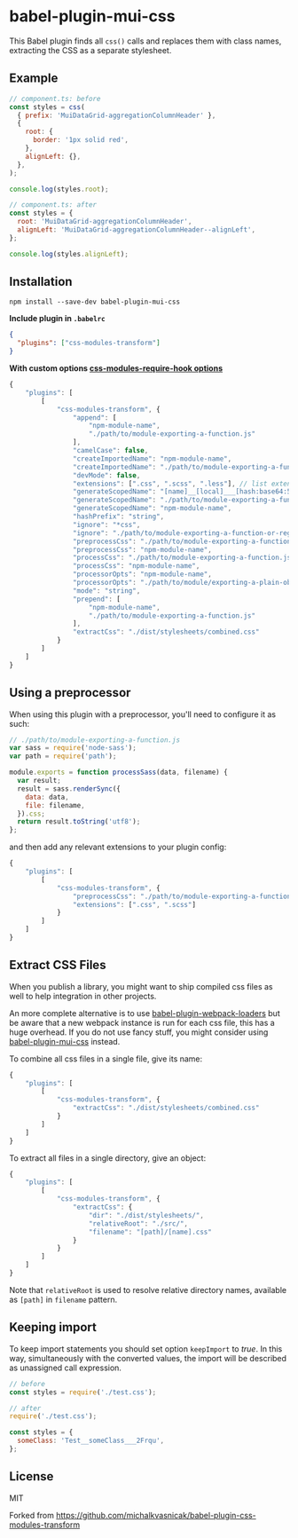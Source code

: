 # babel-plugin-mui-css

This Babel plugin finds all `css()` calls and replaces them with class names, extracting the CSS as a separate stylesheet.

## Example

```js
// component.ts: before
const styles = css(
  { prefix: 'MuiDataGrid-aggregationColumnHeader' },
  {
    root: {
      border: '1px solid red',
    },
    alignLeft: {},
  },
);

console.log(styles.root);

// component.ts: after
const styles = {
  root: 'MuiDataGrid-aggregationColumnHeader',
  alignLeft: 'MuiDataGrid-aggregationColumnHeader--alignLeft',
};

console.log(styles.alignLeft);
```

## Installation

```console
npm install --save-dev babel-plugin-mui-css
```

**Include plugin in `.babelrc`**

```json
{
  "plugins": ["css-modules-transform"]
}
```

**With custom options [css-modules-require-hook options](https://github.com/css-modules/css-modules-require-hook#tuning-options)**

```js
{
    "plugins": [
        [
            "css-modules-transform", {
                "append": [
                    "npm-module-name",
                    "./path/to/module-exporting-a-function.js"
                ],
                "camelCase": false,
                "createImportedName": "npm-module-name",
                "createImportedName": "./path/to/module-exporting-a-function.js",
                "devMode": false,
                "extensions": [".css", ".scss", ".less"], // list extensions to process; defaults to .css
                "generateScopedName": "[name]__[local]___[hash:base64:5]", // in case you don't want to use a function
                "generateScopedName": "./path/to/module-exporting-a-function.js", // in case you want to use a function
                "generateScopedName": "npm-module-name",
                "hashPrefix": "string",
                "ignore": "*css",
                "ignore": "./path/to/module-exporting-a-function-or-regexp.js",
                "preprocessCss": "./path/to/module-exporting-a-function.js",
                "preprocessCss": "npm-module-name",
                "processCss": "./path/to/module-exporting-a-function.js",
                "processCss": "npm-module-name",
                "processorOpts": "npm-module-name",
                "processorOpts": "./path/to/module/exporting-a-plain-object.js",
                "mode": "string",
                "prepend": [
                    "npm-module-name",
                    "./path/to/module-exporting-a-function.js"
                ],
                "extractCss": "./dist/stylesheets/combined.css"
            }
        ]
    ]
}
```

## Using a preprocessor

When using this plugin with a preprocessor, you'll need to configure it as such:

```js
// ./path/to/module-exporting-a-function.js
var sass = require('node-sass');
var path = require('path');

module.exports = function processSass(data, filename) {
  var result;
  result = sass.renderSync({
    data: data,
    file: filename,
  }).css;
  return result.toString('utf8');
};
```

and then add any relevant extensions to your plugin config:

```js
{
    "plugins": [
        [
            "css-modules-transform", {
                "preprocessCss": "./path/to/module-exporting-a-function.js",
                "extensions": [".css", ".scss"]
            }
        ]
    ]
}

```

## Extract CSS Files

When you publish a library, you might want to ship compiled css files as well to
help integration in other projects.

An more complete alternative is to use
[babel-plugin-webpack-loaders](https://github.com/istarkov/babel-plugin-webpack-loaders)
but be aware that a new webpack instance is run for each css file, this has a
huge overhead. If you do not use fancy stuff, you might consider using
[babel-plugin-mui-css](https://github.com/michalkvasnicak/babel-plugin-mui-css)
instead.

To combine all css files in a single file, give its name:

```js
{
    "plugins": [
        [
            "css-modules-transform", {
                "extractCss": "./dist/stylesheets/combined.css"
            }
        ]
    ]
}
```

To extract all files in a single directory, give an object:

```js
{
    "plugins": [
        [
            "css-modules-transform", {
                "extractCss": {
                    "dir": "./dist/stylesheets/",
                    "relativeRoot": "./src/",
                    "filename": "[path]/[name].css"
                }
            }
        ]
    ]
}
```

Note that `relativeRoot` is used to resolve relative directory names, available
as `[path]` in `filename` pattern.

## Keeping import

To keep import statements you should set option `keepImport` to _true_. In this way, simultaneously with the converted values, the import will be described as unassigned call expression.

```js
// before
const styles = require('./test.css');
```

```js
// after
require('./test.css');

const styles = {
  someClass: 'Test__someClass___2Frqu',
};
```

## License

MIT

Forked from https://github.com/michalkvasnicak/babel-plugin-css-modules-transform
